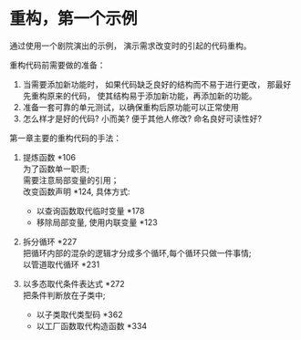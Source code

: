 # 重构，第一个示例
通过使用一个剧院演出的示例， 演示需求改变时的引起的代码重构。  
  
重构代码前需要做的准备：  
1. 当需要添加新功能时， 如果代码缺乏良好的结构而不易于进行更改， 那最好先重构原来的代码， 使其结构易于添加新功能，再添加新的功能。
2. 准备一套可靠的单元测试，以确保重构后原功能可以正常使用
3. 怎么样才是好的代码? 小而美? 便于其他人修改? 命名良好可读性好?


第一章主要的重构代码的手法：  
1. 提炼函数 *106  
   为了函数单一职责;  
   需要注意局部变量的引用；  
   改变函数声明 *124, 具体方式:  
    - 以查询函数取代临时变量 *178
    - 移除局部变量, 使用内联变量 *123
2. 拆分循环 *227  
   把循环内部的混杂的逻辑才分成多个循环,每个循环只做一件事情;  
   以管道取代循环 *231  
   

3. 以多态取代条件表达式 *272  
   把条件判断放在子类中;  
   - 以子类取代类型码 *362
   - 以工厂函数取代构造函数 *334
